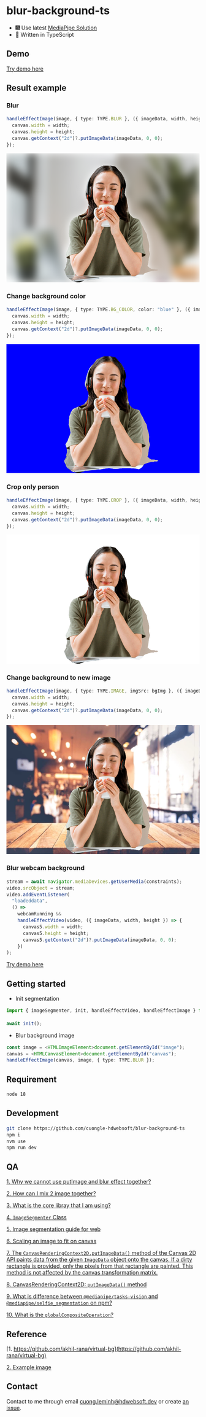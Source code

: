 # blur-background-ts

- 🎆 Use latest [MediaPipe Solution](https://developers.google.com/mediapipe/solutions)
- 🎉 Written in TypeScript

## Demo

[Try demo here](https://2tgmmx-5173.csb.app/)

## Result example

### Blur

```ts
handleEffectImage(image, { type: TYPE.BLUR }, ({ imageData, width, height }) => {
  canvas.width = width;
  canvas.height = height;
  canvas.getContext("2d")?.putImageData(imageData, 0, 0);
});
```

![alt](./docs/blur.png)

### Change background color

```ts
handleEffectImage(image, { type: TYPE.BG_COLOR, color: "blue" }, ({ imageData, width, height }) => {
  canvas.width = width;
  canvas.height = height;
  canvas.getContext("2d")?.putImageData(imageData, 0, 0);
});
```

![alt](./docs/bg-color.png)

### Crop only person

```ts
handleEffectImage(image, { type: TYPE.CROP }, ({ imageData, width, height }) => {
  canvas.width = width;
  canvas.height = height;
  canvas.getContext("2d")?.putImageData(imageData, 0, 0);
});
```

![alt](./docs/crop-background.png)

### Change background to new image

```ts
handleEffectImage(image, { type: TYPE.IMAGE, imgSrc: bgImg }, ({ imageData, width, height }) => {
  canvas.width = width;
  canvas.height = height;
  canvas.getContext("2d")?.putImageData(imageData, 0, 0);
});
```

![alt](./docs/bg-img.png)

### Blur webcam background

```ts
stream = await navigator.mediaDevices.getUserMedia(constraints);
video.srcObject = stream;
video.addEventListener(
  "loadeddata",
  () =>
    webcamRunning &&
    handleEffectVideo(video, ({ imageData, width, height }) => {
      canvas5.width = width;
      canvas5.height = height;
      canvas5.getContext("2d")?.putImageData(imageData, 0, 0);
    })
);
```

[Try demo here](https://2tgmmx-5173.csb.app/)

## Getting started

- Init segmentation

```ts
import { imageSegmenter, init, handleEffectVideo, handleEffectImage } from "./lib/index";

await init();
```

- Blur background image

```ts
const image = <HTMLImageElement>document.getElementById("image");
canvas = <HTMLCanvasElement>document.getElementById("canvas");
handleEffectImage(canvas, image, { type: TYPE.BLUR });
```

## Requirement

```bash
node 18
```

## Development

```bash
git clone https://github.com/cuongle-hdwebsoft/blur-background-ts
npm i
nvm use
npm run dev
```

## QA

[1. Why we cannot use putImage and blur effect together?](https://stackoverflow.com/questions/55173381/canvas-effects-such-as-filter-or-drop-shadow-not-applied-with-context-putimageda)

[2. How can I mix 2 image together?](https://stackoverflow.com/questions/6787899/combining-two-or-more-canvas-elements-with-some-sort-of-blending)

[3. What is the core libray that I am using?](https://developers.google.com/mediapipe/api/solutions/js/tasks-vision)

[4. `ImageSegmenter` Class](https://developers.google.com/mediapipe/api/solutions/js/tasks-vision.imagesegmenter#imagesegmenter_class)

[5. Image segmentation guide for web](https://developers.google.com/mediapipe/solutions/vision/image_segmenter/web_js)

[6. Scaling an image to fit on canvas](https://stackoverflow.com/questions/23104582/scaling-an-image-to-fit-on-canvas)

[7. The `CanvasRenderingContext2D.putImageData()` method of the Canvas 2D API paints data from the given `ImageData` object onto the canvas. If a dirty rectangle is provided, only the pixels from that rectangle are painted. This method is not affected by the canvas transformation matrix.](<https://developer.mozilla.org/en-US/docs/Web/API/CanvasRenderingContext2D/putImageData#:~:text=The%20CanvasRenderingContext2D.putImageData()%20method%20of%20the%20Canvas%202D%20API%20paints%20data%20from%20the%20given%20ImageData%20object%20onto%20the%20canvas.%20If%20a%20dirty%20rectangle%20is%20provided%2C%20only%20the%20pixels%20from%20that%20rectangle%20are%20painted.%20This%20method%20is%20not%20affected%20by%20the%20canvas%20transformation%20matrix.>)

[8. CanvasRenderingContext2D: `putImageData()` method](https://developer.mozilla.org/en-US/docs/Web/API/ImageData)

[9. What is difference between `@mediapipe/tasks-vision` and `@mediapipe/selfie_segmentation` on npm?](https://github.com/google/mediapipe/issues/4251#issuecomment-1502232632)

[10. What is the `globalCompositeOperation`?](https://www.w3schools.com/jsref/playcanvas.php?filename=playcanvas_globalcompop&preval=source-in)

## Reference

[1. https://github.com/akhil-rana/virtual-bg](https://github.com/akhil-rana/virtual-bg)

[2. Example image](https://www.freepik.com/free-photo/woman-with-headset-having-video-call-laptop_12457231.htm#page=3&query=person%20zoom&position=24&from_view=search&track=ais&uuid=bba742d7-d9ff-4ced-8327-6cc9f1f65924)

## Contact

Contact to me through email <cuong.leminh@hdwebsoft.dev> or create [an issue](https://github.com/cuongle-hdwebsoft/blur-background-ts/issues).
